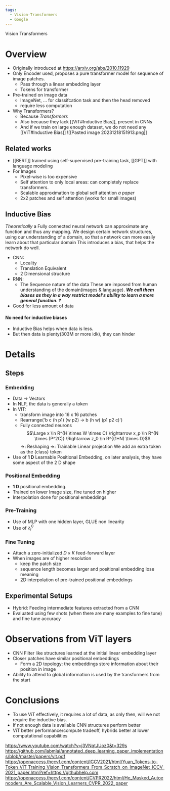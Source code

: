 ```yaml
---
tags:
  - Vision-Transformers
  - Google
---
```

Vision Transformers
# Overview
- Originally introduced at https://arxiv.org/abs/2010.11929
- Only Encoder used, proposes a pure transformer model for sequence of image patches.
	- Pass through a linear embedding layer
	- Tokens for transformer
- Pre-trained on image data
	- ImageNet, ... for classifcation task and then the head removed
	- require less computation
- Why Transformers?
	- Because *Transformers*
	- Also because they lack [[ViT#Inductive Bias]], present in CNNs
	- And if we train on large enough dataset, we do not need any [[ViT#Inductive Bias]]
![[Pasted image 20231218151913.png]]
## Related works
- [[BERT]] trained using self-supervised pre-training task, [[GPT]] with language modeling
- For Images
	- Pixel-wise is too expensive
	- Self attention to only local areas: can completely replace transformers.
	- Scalable approximation to global self attention *a paper*
	- 2x2 patches and self attention (works for small images)
## Inductive Bias
*Theoretically* a Fully connected neural network can approximate any function and thus any mapping.
We design certain network structures, using our understanding of a domain, so that a network can more easily learn about that particular domain
This introduces a bias, that helps the network do well.
- CNN: 
	- Locality
	- Translation Equivalent 
	- 2 Dimensional structure
- RNN:
	- The Sequence nature of the data
These are imposed from human understanding of the domain(images & language).
***We call them biases as they in a way restrict model's ability to learn a more general function. ?***
- Good for less amount of data
#### No need for inductive biases
- Inductive Bias helps when data is less. 
- But then data is plenty(303M or more idk), they can hinder 
# Details
## Steps
### Embedding
- Data -> Vectors
- In NLP, the data is generally a token
- In VIT: 
	- transform image into 16 x 16 patches
	- Rearrange('b c (h p1) (w p2) -> b (h w) (p1 p2 c)')
	- Fully connected neurons
$$\Large x \in R^{H \times W \times C} \rightarrow x_p \in R^{N \times (P^2C)} \Rightarrow z_0 \in R^{(1+N) \times D}$$
$\rightarrow$: Reshaping
$\Rightarrow$: Trainable Linear projection
We add an extra token as the {class} token
- Use of **1 D** Learnable Positional Embedding, on later analysis, they have some aspect of the  2 D shape
### Positional Embedding
- **1 D** positional embedding.
- Trained on lower Image size, fine tuned on higher
- Interpolation done for positional embeddings
### Pre-Training
- Use of MLP with one hidden layer, GLUE non linearity
- Use of $z_l^0$
### Fine Tuning
- Attach a zero-initialized $D \times K$ feed-forward layer
- When images are of higher resolution
	- keep the patch size
	- sequence length becomes larger and positional embedding lose meaning
	- 2D interpolation of pre-trained positional embeddings
## Experimental Setups
- Hybrid: Feeding intermediate features extracted from a CNN
- Evaluated using few shots (when there are many examples to fine tune) and fine tune accuracy

# Observations from ViT layers
- CNN Filter like structures learned at the initial linear embedding layer
- Closer patches have similar positional embeddings
	- Form a 2D topology: the embeddings store information about their position in image
- Ability to attend to global information is used by the transformers from the start
# Conclusions
- To use ViT effectively, it requires a lot of data, as only then, will we not require the inductive bias.
- If not enough data is available CNN structures perform better
- ViT better performance/compute tradeoff, hybrids better at lower computational capabilities

https://www.youtube.com/watch?v=j3VNqtJUoz0&t=329s
https://github.com/labmlai/annotated_deep_learning_paper_implementations/blob/master/papers/vit.pdf
https://openaccess.thecvf.com/content/ICCV2021/html/Yuan_Tokens-to-Token_ViT_Training_Vision_Transformers_From_Scratch_on_ImageNet_ICCV_2021_paper.html?ref=https://githubhelp.com
https://openaccess.thecvf.com/content/CVPR2022/html/He_Masked_Autoencoders_Are_Scalable_Vision_Learners_CVPR_2022_paper